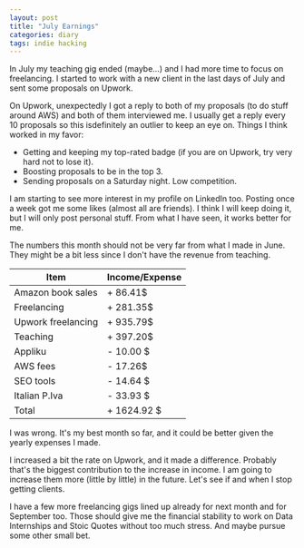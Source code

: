 ```yaml
---
layout: post
title: "July Earnings"
categories: diary
tags: indie hacking
---
```


In July my teaching gig ended (maybe...) and I had more time to focus on freelancing. I started to work with a new client in the last days of July and sent some proposals on Upwork.

On Upwork, unexpectedly I got a reply to both of my proposals (to do stuff around AWS) and both of them interviewed me. I usually get a reply every 10 proposals so this isdefinitely an outlier to keep an eye on. Things I think worked in my favor:

- Getting and keeping my top-rated badge (if you are on Upwork, try very hard not to lose it).
- Boosting proposals to be in the top 3.
- Sending proposals on a Saturday night. Low competition.

I am starting to see more interest in my profile on LinkedIn too. Posting once a week got me some likes (almost all are friends). I think I will keep doing it, but I will only post personal stuff. From what I have seen, it works better for me.

The numbers this month should not be very far from what I made in June. They might be a bit less since I don't have the revenue from teaching.

| Item               | Income/Expense |
| ------------------ | -------------- |
| Amazon book sales  | + 86.41$       |
| Freelancing        | + 281.35$      |
| Upwork freelancing | + 935.79$      |
| Teaching           | + 397.20$      |
| Appliku            | - 10.00 $      |
| AWS fees           | - 17.26$       |
| SEO tools          | - 14.64 $      |
| Italian P.Iva      | - 33.93 $      |
| Total              | + 1624.92 $    |

I was wrong. It's my best month so far, and it could be better given the yearly expenses I made.

I increased a bit the rate on Upwork, and it made a difference. Probably that's the biggest contribution to the increase in income. I am going to increase them more (little by little) in the future. Let's see if and when I stop getting clients.

I have a few more freelancing gigs lined up already for next month and for September too. Those should give me the financial stability to work on Data Internships and Stoic Quotes without too much stress. And maybe pursue some other small bet.
